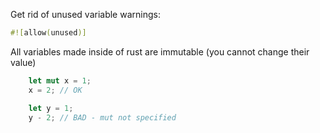 Get rid of unused variable warnings:

```rs
#![allow(unused)]
```

All variables made inside of rust are immutable (you cannot change their value)

```rs
    let mut x = 1;
    x = 2; // OK

    let y = 1;
    y - 2; // BAD - mut not specified
```
